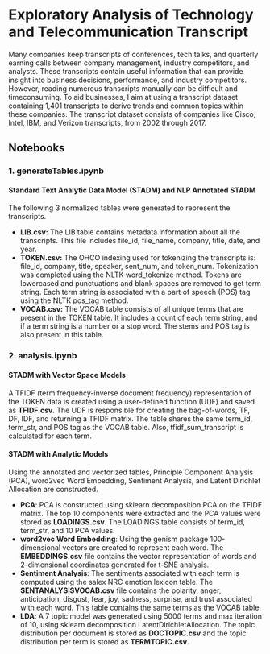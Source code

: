 # Exploratory Analysis of Technology and Telecommunication Transcript
Many companies keep transcripts of conferences, tech talks, and quarterly earning calls
between company management, industry competitors, and analysts. These transcripts contain
useful information that can provide insight into business decisions, performance, and industry
competitors. However, reading numerous transcripts manually can be difficult and timeconsuming.
To aid businesses, I aim at using a transcript dataset containing 1,401 transcripts to
derive trends and common topics within these companies. The transcript dataset consists of
companies like Cisco, Intel, IBM, and Verizon transcripts, from 2002 through 2017.

## Notebooks
### 1. generateTables.ipynb
#### Standard Text Analytic Data Model (STADM) and NLP Annotated STADM
The following 3 normalized tables were generated to represent the transcripts.
- __LIB.csv:__ The LIB table contains metadata information about all the transcripts. This file includes
file_id, file_name, company, title, date, and year.
- __TOKEN.csv:__ The OHCO indexing used for tokenizing the transcripts is: file_id, company, title,
speaker, sent_num, and token_num. Tokenization was completed using the NLTK
word_tokenize method. Tokens are lowercased and punctuations and blank spaces are
removed to get term string. Each term string is associated with a part of speech (POS) tag using
the NLTK pos_tag method.
- __VOCAB.csv:__ The VOCAB table consists of all unique terms that are present in the TOKEN table. It
includes a count of each term string, and if a term string is a number or a stop word. The stems
and POS tag is also present in this table.

### 2. analysis.ipynb
#### STADM with Vector Space Models
A TFIDF (term frequency-inverse document frequency) representation of the TOKEN data is
created using a user-defined function (UDF) and saved as __TFIDF.csv__. The UDF is responsible for
creating the bag-of-words, TF, DF, IDF, and returning a TFIDF matrix. The table shares the same
term_id, term_str, and POS tag as the VOCAB table. Also, tfidf_sum_transcript is calculated for
each term.
#### STADM with Analytic Models
 Using the annotated and vectorized tables, Principle Component Analysis (PCA), word2vec
Word Embedding, Sentiment Analysis, and Latent Dirichlet Allocation are constructed.
- __PCA__:
PCA is constructed using sklearn decomposition PCA on the TFIDF matrix. The top 10
components were extracted and the PCA values were stored as __LOADINGS.csv__. The LOADINGS
table consists of term_id, term_str, and 10 PCA values.
- __word2vec Word Embedding__:
Using the genism package 100-dimensional vectors are created to represent each word. The
__EMBEDDINGS.csv__ file contains the vector representation of words and 2-dimensional
coordinates generated for t-SNE analysis.
- __Sentiment Analysis__:
The sentiments associated with each term is computed using the salex NRC emotion lexicon
table. The __SENTANALYSISVOCAB.csv__ file contains the polarity, anger, anticipation, disgust, fear,
joy, sadness, surprise, and trust associated with each word. This table contains the same terms
as the VOCAB table.
- __LDA__:
A 7 topic model was generated using 5000 terms and max iteration of 10, using sklearn
decomposition LatentDirichletAllocation. The topic distribution per document is stored as
__DOCTOPIC.csv__ and the topic distribution per term is stored as __TERMTOPIC.csv__.
